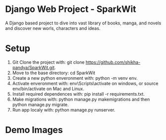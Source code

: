 # Django Web Project - SparkWit
A Django based project to dive into vast library of books, manga, and novels and discover new worls, characters and ideas.

# Setup
1. Git Clone the project with: git clone https://github.com/shikha-pandya/SparkWit.git.
2. Move to the base directory: cd SparkWit
3. Create a new python enveronment with: python -m venv env.
4. Activate enveronment with: env\Scripts\activate on windows, or source env/bin/activate on Mac and Linux.
5. Install required dependences with: pip install -r requirements.txt.
6. Make migrations with: python manage.py makemigrations and then python manage.py migrate.
7. Run app localy with: python manage.py runserver.

# Demo Images
